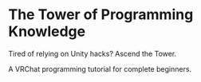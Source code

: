 # The Tower of Programming Knowledge

Tired of relying on Unity hacks? Ascend the Tower.

A VRChat programming tutorial for complete beginners. 
